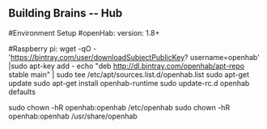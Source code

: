 ## Building Brains -- Hub


#Environment Setup
#openHab:
version: 1.8+

#Raspberry pi:
wget -qO - 'https://bintray.com/user/downloadSubjectPublicKey?
username=openhab' |sudo apt-key add -
echo "deb http://dl.bintray.com/openhab/apt-repo stable main" | sudo
tee /etc/apt/sources.list.d/openhab.list
sudo apt-get update
sudo apt-get install openhab-runtime
sudo update-rc.d openhab defaults

sudo chown -hR openhab:openhab /etc/openhab
sudo chown -hR openhab:openhab /usr/share/openhab



